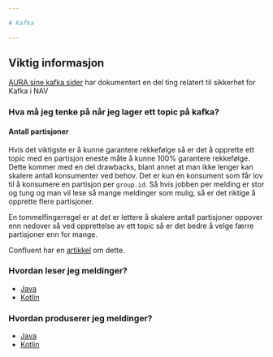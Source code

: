 ```yaml
---

# Kafka

---
```


## Viktig informasjon

[AURA sine kafka sider](https://confluence.adeo.no/display/AURA/Kafka) har dokumentert en del ting relatert til sikkerhet for Kafka i NAV

### Hva må jeg tenke på når jeg lager ett topic på kafka?

#### Antall partisjoner

Hvis det viktigste er å kunne garantere rekkefølge så er det å opprette ett topic med en partisjon eneste måte å kunne 100% garantere rekkefølge. Dette kommer med en del drawbacks, blant annet at man ikke lenger kan skalere antall konsumenter ved behov. Det er kun én konsument som får lov til å konsumere en partisjon per `group.id`. Så hvis jobben per melding er stor og tung og man vil lese så mange meldinger som mulig, så er det riktige å opprette flere partisjoner.

En tommelfingerregel er at det er lettere å skalere antall partisjoner oppover enn nedover så ved opprettelse av ett topic så er det bedre å velge færre partisjoner enn for mange.

Confluent har en [artikkel](https://www.confluent.io/blog/how-choose-number-topics-partitions-kafka-cluster) om dette.

### Hvordan leser jeg meldinger?

* [Java](/content/kafka/consumers/java/README.md)
* [Kotlin](/content/kafka/consumers/kotlin/README.md)

### Hvordan produserer jeg meldinger?

* [Java](/content/kafka/producers/java/README.md)
* [Kotlin](/content/kafka/producers/kotlin/README.md)


